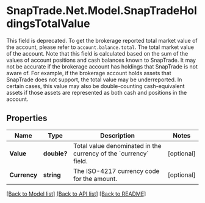 # SnapTrade.Net.Model.SnapTradeHoldingsTotalValue
This field is deprecated. To get the brokerage reported total market value of the account, please refer to `account.balance.total`. The total market value of the account. Note that this field is calculated based on the sum of the values of account positions and cash balances known to SnapTrade. It may not be accurate if the brokerage account has holdings that SnapTrade is not aware of. For example, if the brokerage account holds assets that SnapTrade does not support, the total value may be underreported. In certain cases, this value may also be double-counting cash-equivalent assets if those assets are represented as both cash and positions in the account.

## Properties

Name | Type | Description | Notes
------------ | ------------- | ------------- | -------------
**Value** | **double?** | Total value denominated in the currency of the &#x60;currency&#x60; field. | [optional] 
**Currency** | **string** | The ISO-4217 currency code for the amount. | [optional] 

[[Back to Model list]](../README.md#documentation-for-models) [[Back to API list]](../README.md#documentation-for-api-endpoints) [[Back to README]](../README.md)


